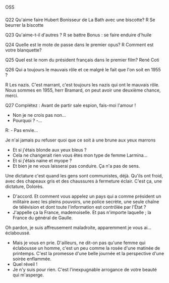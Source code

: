 


###
OSS
###

Q22 Qu'aime faire Hubert Bonisseur de La Bath avec une biscotte?
R Se beurrer la biscotte

Q23 Qu'aime-t-il d'autres ?
R se battre
Bonus : se faire enduire d'huile

Q24 Quelle est le mote de passe dans le premier opus? 
R Comment est votre blanquette?

Q25 Quel est le nom du président français dans le premier film?
René Coti

Q26 Qui a toujours le mauvais rôle et ce malgré le fait que l'on soit en 1955 ?

R Les nazis.
C'est marrant, c'est toujours les nazis qui ont le mauvais rôle. Nous sommes en 1955, herr Bramard, on peut avoir une deuxième chance, merci.


Q27 Complétez : 
Avant de partir sale espion, fais-moi l'amour !
- Non je ne crois pas non...
- Pourquoi ?
-...


R: - Pas envie...

Je n'ai jamais pu refuser quoi que ce soit à une brune aux yeux marrons
- Et si j'étais blonde aux yeux bleus ?
- Cela ne changerait rien vous êtes mon type de femme Larmina...
- Et si j'étais naine et myope ?
- Et bien je ne vous laisserai pas conduire. Ça n'a pas de sens.


Une dictature c'est quand les gens sont communistes, déjà. Qu'ils ont froid, avec des chapeaux gris et des chaussures à fermeture éclair. C'est ça, une dictature, Dolorès.
- D'accord. Et comment vous appelez un pays qui a comme président un militaire avec les pleins pouvoirs, une police secrète, une seule chaîne de télévision et dont toute l'information est contrôlée par l'État ?
- J'appelle ça la France, mademoiselle. Et pas n'importe laquelle ; la France du général de Gaulle.


Oh pardon, je suis affreusement maladroite, apparemment je vous ai... éclaboussé.
- Mais je vous en prie. D'ailleurs, ne dit-on pas qu'une femme qui éclabousse un homme, c'est un peu comme la rosée d'une matinée de printemps. C'est la promesse d'une belle journée et la perspective d'une soirée enflammée.
- Quel réveil !
- Je n'y suis pour rien. C'est l'inexpugnable arrogance de votre beauté qui m'asperge.